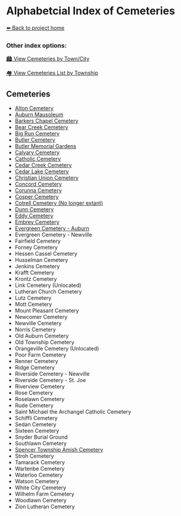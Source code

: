 # Alphabetcial Index of Cemeteries
[:arrow_left: Back to project home](https://github.com/FyoAtEPL/DeKalbCemeteries "Back to project home")

### Other index options:
[:cityscape: View Cemeteries by Town/City](https://github.com/FyoAtEPL/DeKalbCemeteries/blob/main/cemeteriesTownCity.md "View Cemeteries by Town or City")


[:houses: View Cemeteries List by Township](https://github.com/FyoAtEPL/DeKalbCemeteries/blob/main/cemeteriesTownship.md "View Cemeteries List by Township")

## Cemeteries
- [Alton Cemetery](https://github.com/FyoAtEPL/DeKalbCemeteries/blob/main/cemeteryFiles/Alton.md "Alton Cemetery")
- [Auburn Mausoleum](https://github.com/FyoAtEPL/DeKalbCemeteries/blob/main/cemeteryFiles/AuburnMausoleum.md "Auburn Mausoleum")
- [Barkers Chapel Cemetery](https://github.com/FyoAtEPL/DeKalbCemeteries/blob/main/cemeteryFiles/BarkersChapel.md "Barkers Chapel Cemetery")
- [Bear Creek Cemetery](https://github.com/FyoAtEPL/DeKalbCemeteries/blob/main/cemeteryFiles/BearCreek.md "Bear Creek Cemetery")
- [Big Run Cemetery](https://github.com/FyoAtEPL/DeKalbCemeteries/blob/main/cemeteryFiles/BigRun.md "Big Run Cemetery")
- [Butler Cemetery](https://github.com/FyoAtEPL/DeKalbCemeteries/blob/main/cemeteryFiles/Butler.md "Butler Cemetery")
- [Butler Memorial Gardens](https://github.com/FyoAtEPL/DeKalbCemeteries/blob/main/cemeteryFiles/ButlerMemorialGardens.md "Butler Memorial Gardens")
- [Calvary Cemetery](https://github.com/FyoAtEPL/DeKalbCemeteries/blob/main/cemeteryFiles/CalvaryCemetery.md "Calvary Cemetery")
- [Catholic Cemetery](https://github.com/FyoAtEPL/DeKalbCemeteries/blob/main/cemeteryFiles/CatholicCemetery.md "Catholic Cemetery")
- [Cedar Creek Cemetery](https://github.com/FyoAtEPL/DeKalbCemeteries/blob/main/cemeteryFiles/CedarCreekCemetery.md "Cedar Creek Cemetery")
- [Cedar Lake Cemetery](https://github.com/FyoAtEPL/DeKalbCemeteries/blob/main/cemeteryFiles/CedarLakeCemtety.md "Cedar Lake Cemetery")
- [Christian Union Cemetery](https://github.com/FyoAtEPL/DeKalbCemeteries/blob/main/cemeteryFiles/ChristianUnionCemetery.md "Christian Union Cemetery")
- [Concord Cemetery](https://github.com/FyoAtEPL/DeKalbCemeteries/blob/main/cemeteryFiles/ConcordCemetery.md "Concord Cemetery")
- [Corunna Cemetery](https://github.com/FyoAtEPL/DeKalbCemeteries/blob/main/cemeteryFiles/CorunnaCemetery.md "Corunna Cemetery")
- [Cosper Cemetery](https://github.com/FyoAtEPL/DeKalbCemeteries/blob/main/cemeteryFiles/CosperCemetery.md "Cosper Cemetery")
- [Cotrell Cemetery (No longer extant)](https://github.com/FyoAtEPL/DeKalbCemeteries/blob/main/cemeteryFiles/CotrellCemetery.md "Cotrell Cemetery")
- [Dunn Cemetery](https://github.com/FyoAtEPL/DeKalbCemeteries/blob/main/cemeteryFiles/DunnCemetery.md "Dunn Cemetery")
- [Eddy Cemetery](https://github.com/FyoAtEPL/DeKalbCemeteries/blob/main/cemeteryFiles/EddyCemetery.md "Eddy Cemetery")
- [Embrey Cemetery](https://github.com/FyoAtEPL/DeKalbCemeteries/blob/main/cemeteryFiles/EmbreyCemetery.md "Embrey Cemetery")
- [Evergreen Cemetery - Auburn](https://github.com/FyoAtEPL/DeKalbCemeteries/blob/main/cemeteryFiles/EvergreenAuburn.md "Evergreen Cemetery - Auburn")
- Evergreen Cemetery - Newville
- Fairfield Cemetery
- Forney Cemetery
- Hessen Cassel Cemetery
- Husselman Cemetery
- Jenkins Cemetery
- Krafft Cemetery
- Krontz Cemetery
- Link Cemetery (Unlocated)
- Lutheran Church Cemetery
- Lutz Cemetery
- Mott Cemetery
- Mount Pleasant Cemetery
- Newcomer Cemetery
- Newville Cemetery
- Norris Cemetery
- Old Auburn Cemetery
- Old Township Cemetery
- Orangeville Cemetery (Unlocated)
- Poor Farm Cemetery
- Renner Cemetery
- Ridge Cemetery
- Riverside Cemetery - Newville
- Riverside Cemetery - St. Joe
- Riverview Cemetery
- Rose Cemetery
- Roselawn Cemetery
- Rude Cemetery
- Saint Michael the Archangel Catholic Cemetery
- Schiffli Cemetery
- Sedan Cemetery
- Sixteen Cemetery
- Snyder Burial Ground
- Southlawn Cemetery
- [Spencer Township Amish Cemetery](https://github.com/FyoAtEPL/DeKalbCemeteries/blob/main/cemeteryFiles/SpencerAmish.md "Spencer Township Amish Cemetery")
- Stroh Cemetery
- Tamarack Cemetery
- Wartenbe Cemetery
- Waterloo Cemetery
- Watson Cemetery
- White City Cemetery
- Wilhelm Farm Cemetery
- Woodlawn Cemetery
- Zion Lutheran Cemetery
